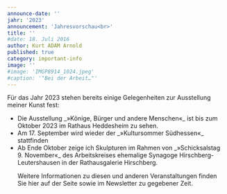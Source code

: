 ```yaml
---
announce-date: ''
jahr: '2023'
announcement: 'Jahresvorschau<br>'
title: ''
#date: 18. Juli 2016
author: Kurt ADAM Arnold
published: true
category: important-info
image: ''
#image: 'IMGP8914_1024.jpeg'
#caption: '"Bei der Arbeit…"'
---
```


Für das Jahr 2023 stehen bereits einige Gelegenheiten zur Ausstellung meiner Kunst fest:

<div class="h-event">
<ul>
<li>Die Ausstellung _»<span class="pname">Könige, Bürger und andere Menschen</span>«_ ist bis zum <time class="dt-end" datetime="2023-10">Oktober</time> 2023 im <span class="p-location">Rathaus Heddesheim</span> zu sehen.</li>
<li>Am <time datetime="2023-09-17">17. September</time> wird wieder der _»Kultursommer Südhessen«_ stattfinden</li>
<li>Ab Ende <time datetime="2023-10">Oktober</time> zeige ich Skulpturen im Rahmen von _»Schicksalstag 9. November«_ des Arbeitskreises ehemalige Synagoge Hirschberg-Leutershausen in der Rathausgalerie Hirschberg.</li>
<p>Weitere Informationen zu diesen und anderen Veranstaltungen finden Sie hier auf der Seite sowie im Newsletter zu gegebener Zeit.</p>
</div>

